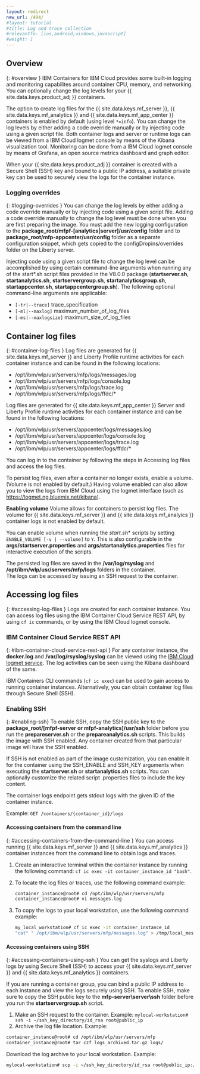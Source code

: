 ```yaml
---
layout: redirect
new_url: /404/
#layout: tutorial
#title: Log and trace collection
#relevantTo: [ios,android,windows,javascript]
#weight: 1
---
```

<!-- NLS_CHARSET=UTF-8 -->
## Overview
{: #overview }
IBM Containers for IBM Cloud provides some built-in logging and monitoring capabilites around container CPU, memory, and networking. You can optionally change the log levels for your {{ site.data.keys.product_adj }} containers.

The option to create log files for the {{ site.data.keys.mf_server }}, {{ site.data.keys.mf_analytics }} and {{ site.data.keys.mf_app_center }} containers is enabled by default (using level `*=info`). You can change the log levels by either adding a code override manually or by injecting code using a given script file. Both container logs and server or runtime logs can be viewed from a IBM Cloud logmet console by means of the Kibana visualization tool. Monitoring can be done from a IBM Cloud logmet console by means of Grafana, an open source metrics dashboard and graph editor.

When your {{ site.data.keys.product_adj }} container is created with a Secure Shell (SSH) key and bound to a public IP address, a suitable private key can be used to securely view the logs for the container instance.

### Logging overrides
{: #logging-overrides }
You can change the log levels by either adding a code override manually or by injecting code using a given script file. Adding a code override manually to change the log level must be done when you are first preparing the image. You must add the new logging configuration to the **package\_root/mfpf-[analytics|server]/usr/config** folder and to **package_root/mfp-appcenter/usr/config** folder as a separate configuration snippet, which gets copied to the configDropins/overrides folder on the Liberty server.

Injecting code using a given script file to change the log level can be accomplished by using certain command-line arguments when running any of the start\*.sh script files provided in the V8.0.0 package (**startserver.sh**, **startanalytics.sh**, **startservergroup.sh**, **startanalyticsgroup.sh**, **startappcenter.sh**, **startappcentergroup.sh**). The following optional command-line arguments are applicable:

* `[-tr|--trace]` trace_specification
* `[-ml|--maxlog]` maximum\_number\_of\_log\_files
* `[-ms|--maxlogsize]` maximum\_size\_of\_log\_files

## Container log files
{: #container-log-files }
Log files are generated for {{ site.data.keys.mf_server }} and Liberty Profile runtime activities for each container instance and can be found in the following locations:

* /opt/ibm/wlp/usr/servers/mfp/logs/messages.log
* /opt/ibm/wlp/usr/servers/mfp/logs/console.log
* /opt/ibm/wlp/usr/servers/mfp/logs/trace.log
* /opt/ibm/wlp/usr/servers/mfp/logs/ffdc/*

Log files are generated for {{ site.data.keys.mf_app_center }} Server and Liberty Profile runtime activities for each container instance and can be found in the following locations:

* /opt/ibm/wlp/usr/servers/appcenter/logs/messages.log
* /opt/ibm/wlp/usr/servers/appcenter/logs/console.log
* /opt/ibm/wlp/usr/servers/appcenter/logs/trace.log
* /opt/ibm/wlp/usr/servers/appcenter/logs/ffdc/*

You can log in to the container by following the steps in Accessing log files and access the log files.

To persist log files, even after a container no longer exists, enable a volume. (Volume is not enabled by default.) Having volume enabled can also allow you to view the logs from IBM Cloud using the logmet interface (such as https://logmet.ng.bluemix.net/kibana).

**Enabling volume**
Volume allows for containers to persist log files. The volume for {{ site.data.keys.mf_server }} and {{ site.data.keys.mf_analyics }} container logs is not enabled by default.

You can enable volume when running the **start*.sh** scripts by setting `ENABLE_VOLUME [-v | --volume]` to `Y`. This is also configurable in the **args/startserver.properties** and **args/startanalytics.properties** files for interactive execution of the scripts.

The persisted log files are saved in the **/var/log/rsyslog** and **/opt/ibm/wlp/usr/servers/mfp/logs** folders in the container.  
The logs can be accessed by issuing an SSH request to the container.

## Accessing log files
{: #accessing-log-files }
Logs are created for each container instance. You can access log files using the IBM Container Cloud Service REST API, by using `cf ic` commands, or by using the IBM Cloud logmet console.

### IBM Container Cloud Service REST API
{: #ibm-container-cloud-service-rest-api }
For any container instance, the **docker.log** and **/var/log/rsyslog/syslog** can be viewed using the [IBM Cloud logmet service](https://logmet.ng.bluemix.net/kibana/). The log activities can be seen using the Kibana dashboard of the same.

IBM Containers CLI commands (`cf ic exec`) can be used to gain access to running container instances. Alternatively, you can obtain container log files through Secure Shell (SSH).

### Enabling SSH
{: #enabling-ssh}
To enable SSH, copy the SSH public key to the **package_root/[mfpf-server or mfpf-analytics]/usr/ssh** folder before you run the **prepareserver.sh** or the **prepareanalytics.sh** scripts. This builds the image with SSH enabled. Any container created from that particular image will have the SSH enabled.

If SSH is not enabled as part of the image customization, you can enable it for the container using the SSH\_ENABLE and SSH\_KEY arguments when executing the **startserver.sh** or **startanalytics.sh** scripts. You can optionally customize the related script .properties files to include the key content.

The container logs endpoint gets stdout logs with the given ID of the container instance.

Example: `GET /containers/{container_id}/logs`

#### Accessing containers from the command line
{: #accessing-containers-from-the-command-line }
You can access running {{ site.data.keys.mf_server }} and {{ site.data.keys.mf_analytics }} container instances from the command line to obtain logs and traces.

1. Create an interactive terminal within the container instance by running the following command: `cf ic exec -it container_instance_id "bash"`.
2. To locate the log files or traces, use the following command example:

   ```bash
   container_instance@root# cd /opt/ibm/wlp/usr/servers/mfp
   container_instance@root# vi messages.log
   ```

3. To copy the logs to your local workstation, use the following command example:

   ```bash
   my_local_workstation# cf ic exec -it container_instance_id
   "cat" " /opt/ibm/wlp/usr/servers/mfp/messages.log" > /tmp/local_messages.log
   ```

#### Accessing containers using SSH
{: #accessing-containers-using-ssh }
You can get the syslogs and Liberty logs by using Secure Shell (SSH) to access your {{ site.data.keys.mf_server }} and {{ site.data.keys.mf_analytics }} containers.

If you are running a container group, you can bind a public IP address to each instance and view the logs securely using SSH. To enable SSH, make sure to copy the SSH public key to the **mfp-server\server\ssh** folder before you run the **startservergroup.sh** script.

1. Make an SSH request to the container. Example: `mylocal-workstation# ssh -i ~/ssh_key_directory/id_rsa root@public_ip`
2. Archive the log file location. Example:

```bash
container_instance@root# cd /opt/ibm/wlp/usr/servers/mfp
container_instance@root# tar czf logs_archived.tar.gz logs/
```

Download the log archive to your local workstation. Example:

```bash
mylocal-workstation# scp -i ~/ssh_key_directory/id_rsa root@public_ip:/opt/ibm/wlp/usr/servers/mfp/logs_archived.tar.gz /local_workstation_dir/target_location/
```
